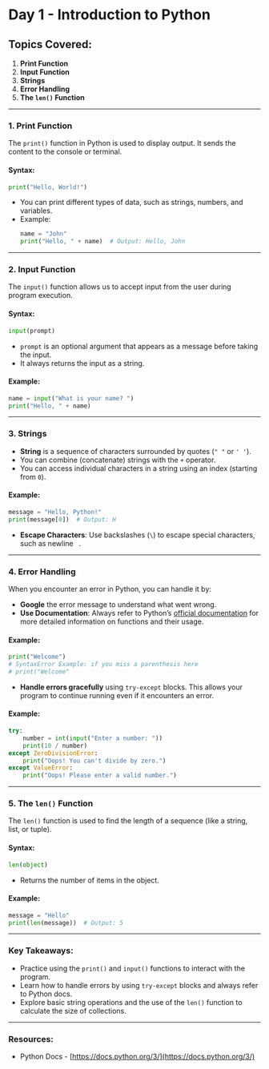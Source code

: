 
# Day 1 - Introduction to Python

## **Topics Covered:**
1. **Print Function**
2. **Input Function**
3. **Strings**
4. **Error Handling**
5. **The `len()` Function**

---

### 1. **Print Function**

The `print()` function in Python is used to display output. It sends the content to the console or terminal.

#### Syntax:
```python
print("Hello, World!")
```

- You can print different types of data, such as strings, numbers, and variables.
- Example:
    ```python
    name = "John"
    print("Hello, " + name)  # Output: Hello, John
    ```

---

### 2. **Input Function**

The `input()` function allows us to accept input from the user during program execution.

#### Syntax:
```python
input(prompt)
```

- `prompt` is an optional argument that appears as a message before taking the input.
- It always returns the input as a string.
  
#### Example:
```python
name = input("What is your name? ")
print("Hello, " + name)
```

---

### 3. **Strings**

- **String** is a sequence of characters surrounded by quotes (`" "` or `' '`).
- You can combine (concatenate) strings with the `+` operator.
- You can access individual characters in a string using an index (starting from `0`).

#### Example:
```python
message = "Hello, Python!"
print(message[0])  # Output: H
```

- **Escape Characters**: Use backslashes (`\`) to escape special characters, such as newline `
`.

---

### 4. **Error Handling**

When you encounter an error in Python, you can handle it by:
- **Google** the error message to understand what went wrong.
- **Use Documentation**: Always refer to Python’s [official documentation](https://docs.python.org/3/) for more detailed information on functions and their usage.

#### Example:
```python
print("Welcome")
# SyntaxError Example: if you miss a parenthesis here
# print("Welcome"
```

- **Handle errors gracefully** using `try-except` blocks. This allows your program to continue running even if it encounters an error.
  
#### Example:
```python
try:
    number = int(input("Enter a number: "))
    print(10 / number)
except ZeroDivisionError:
    print("Oops! You can't divide by zero.")
except ValueError:
    print("Oops! Please enter a valid number.")
```

---

### 5. **The `len()` Function**

The `len()` function is used to find the length of a sequence (like a string, list, or tuple).

#### Syntax:
```python
len(object)
```

- Returns the number of items in the object.
  
#### Example:
```python
message = "Hello"
print(len(message))  # Output: 5
```

---

### **Key Takeaways:**

- Practice using the `print()` and `input()` functions to interact with the program.
- Learn how to handle errors by using `try-except` blocks and always refer to Python docs.
- Explore basic string operations and the use of the `len()` function to calculate the size of collections.

---

### **Resources:**

- Python Docs - [https://docs.python.org/3/](https://docs.python.org/3/)
